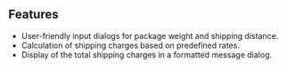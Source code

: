 ## Features

- User-friendly input dialogs for package weight and shipping distance.
- Calculation of shipping charges based on predefined rates.
- Display of the total shipping charges in a formatted message dialog.
